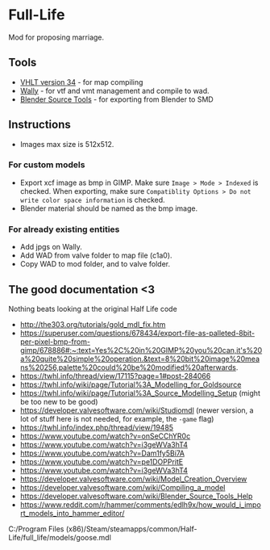 # Full-Life

Mod for proposing marriage.

## Tools

- [VHLT version 34](https://sites.google.com/site/gshltools/compiler-tools) - for map compiling
- [Wally](https://valvedev.info/tools/wally/) - for vtf and vmt management and compile to wad.
- [Blender Source Tools](https://developer.valvesoftware.com/wiki/Blender_Source_Tools) - for exporting from Blender to SMD

## Instructions

- Images max size is 512x512.

### For custom models

- Export xcf image as bmp in GIMP. Make sure `Image > Mode > Indexed` is checked. When exporting, make sure `Compatiblity Options > Do not write color space information` is checked.
- Blender material should be named as the bmp image.

### For already existing entities

- Add jpgs on Wally.
- Add WAD from valve folder to map file (c1a0).
- Copy WAD to mod folder, and to valve folder.

## The good documentation <3

Nothing beats looking at the original Half Life code

- http://the303.org/tutorials/gold_mdl_fix.htm
- https://superuser.com/questions/678434/export-file-as-palleted-8bit-per-pixel-bmp-from-gimp/678886#:~:text=Yes%2C%20in%20GIMP%20you%20can,it's%20a%20quite%20simple%20operation.&text=8%20bit%20image%20means%20256,palette%20could%20be%20modified%20afterwards.
- https://twhl.info/thread/view/17115?page=1#post-284066
- https://twhl.info/wiki/page/Tutorial%3A_Modelling_for_Goldsource
- https://twhl.info/wiki/page/Tutorial%3A_Source_Modelling_Setup (might be too new to be good)
- https://developer.valvesoftware.com/wiki/Studiomdl (newer version, a lot of stuff here is not needed, for example, the `-game` flag)
- https://twhl.info/index.php/thread/view/19485
- https://www.youtube.com/watch?v=onSeCChYR0c
- https://www.youtube.com/watch?v=i3geWVa3hT4
- https://www.youtube.com/watch?v=Dam1fy5Bi7A
- https://www.youtube.com/watch?v=pe1DOPPritE
- https://www.youtube.com/watch?v=i3geWVa3hT4
- https://developer.valvesoftware.com/wiki/Model_Creation_Overview
- https://developer.valvesoftware.com/wiki/Compiling_a_model
- https://developer.valvesoftware.com/wiki/Blender_Source_Tools_Help
- https://www.reddit.com/r/hammer/comments/edlh9x/how_would_i_import_models_into_hammer_editor/


C:/Program Files (x86)/Steam/steamapps/common/Half-Life/full_life/models/goose.mdl